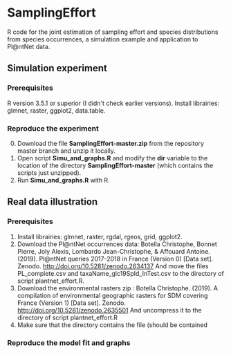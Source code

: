 # SamplingEffort
R code for the joint estimation of sampling effort and species distributions from species occurrences, a simulation example and application to Pl@ntNet data.

## Simulation experiment

### Prerequisites
R version 3.5.1 or superior (I didn't check earlier versions). 
Install librairies: glmnet, raster, ggplot2, data.table.

### Reproduce the experiment
0) Download the file __SamplingEffort-master.zip__ from the repository master branch and unzip it locally.
1) Open script __Simu_and_graphs.R__ and modify the __dir__ variable to the location of the directory __SamplingEffort-master__ (which contains the scripts just unzipped).
2) Run __Simu_and_graphs.R__ with R.

## Real data illustration

### Prerequisites
1) Install librairies: glmnet, raster, rgdal, rgeos, grid, ggplot2.
2) Download the Pl@ntNet occurrences data:
Botella Christophe, Bonnet Pierre, Joly Alexis, Lombardo Jean-Christophe, & Affouard Antoine. (2019). Pl@ntNet queries 2017-2018 in France (Version 0) [Data set]. Zenodo. http://doi.org/10.5281/zenodo.2634137
And move the files PL_complete.csv and taxaName_glc19SpId_InTest.csv to the directory of script plantnet_effort.R.
3) Download the environmental rasters zip :
Botella Christophe. (2019). A compilation of environmental geographic rasters for SDM covering France (Version 1) [Data set]. Zenodo. http://doi.org/10.5281/zenodo.2635501
And uncompress it to the directory of script plantnet_effort.R 
4) Make sure that the directory contains the file (should be contained

### Reproduce the model fit and graphs 
